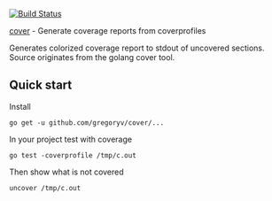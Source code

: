 [![Build Status](https://travis-ci.org/gregoryv/cover.svg?branch=master)](https://travis-ci.org/gregoryv/cover)

[cover](https://godoc.org/github.com/gregoryv/cover) - Generate coverage reports from coverprofiles

Generates colorized coverage report to stdout of uncovered sections.
Source originates from the golang cover tool.

## Quick start

Install

    go get -u github.com/gregoryv/cover/...

In your project test with coverage

    go test -coverprofile /tmp/c.out

Then show what is not covered

    uncover /tmp/c.out
